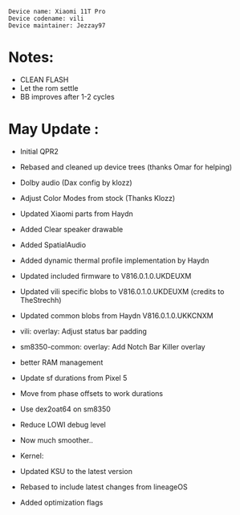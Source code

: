 ```
Device name: Xiaomi 11T Pro
Device codename: vili
Device maintainer: Jezzay97
```

# Notes:
- CLEAN FLASH
- Let the rom settle
- BB improves after 1-2 cycles

# May Update : 
- Initial QPR2
- Rebased and cleaned up device trees (thanks Omar for helping)
- Dolby audio (Dax config by klozz)
- Adjust Color Modes from stock (Thanks Klozz)
- Updated Xiaomi parts from Haydn
- Added Clear speaker drawable
- Added SpatialAudio
- Added dynamic thermal profile implementation by Haydn
- Updated included firmware to V816.0.1.0.UKDEUXM
- Updated vili specific blobs to V816.0.1.0.UKDEUXM (credits to TheStrechh)
- Updated common blobs from Haydn V816.0.1.0.UKKCNXM
- vili: overlay: Adjust status bar padding
- sm8350-common: overlay: Add Notch Bar Killer overlay
- better RAM management
- Update sf durations from Pixel 5
- Move from phase offsets to work durations
- Use dex2oat64 on sm8350
- Reduce LOWI debug level
- Now much smoother..

- Kernel:
- Updated KSU to the latest version
- Rebased to include latest changes from lineageOS
- Added optimization flags
